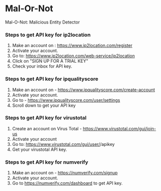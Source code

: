 # Mal-Or-Not
Mal-O-Not: Malicious Entity Detector

### Steps to get API key for ip2location

1) Make an account on : https://www.ip2location.com/register
2) Activate your account.
3) Go to: https://www.ip2location.com/web-service/ip2location
4) Click on "SIGN UP FOR A TRIAL KEY"
5) Check your inbox for API key.

### Steps to get API key for ipqualityscore

1) Make an account on - https://www.ipqualityscore.com/create-account
2) Activate your account.
3) Go to - https://www.ipqualityscore.com/user/settings
4) Scroll down to get your API key

### Steps to get API key for virustotal

1) Create an account on Virus Total - https://www.virustotal.com/gui/join-us
2) Activate your account
3) Go to: https://www.virustotal.com/gui/user/<your username>/apikey
4) Get your virustotal API key.

### Steps to get API key for numverify

1) Make an account on - https://numverify.com/signup
2) Activate your account.
3) Go to https://numverify.com/dashboard to get API key.
